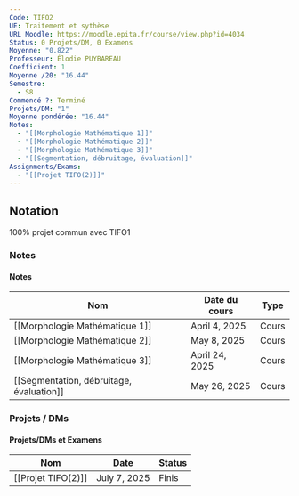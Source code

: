 ```yaml
---
Code: TIFO2
UE: Traitement et sythèse
URL Moodle: https://moodle.epita.fr/course/view.php?id=4034
Status: 0 Projets/DM, 0 Examens
Moyenne: "0.822"
Professeur: Élodie PUYBAREAU
Coefficient: 1
Moyenne /20: "16.44"
Semestre:
  - S8
Commencé ?: Terminé
Projets/DM: "1"
Moyenne pondérée: "16.44"
Notes:
  - "[[Morphologie Mathématique 1]]"
  - "[[Morphologie Mathématique 2]]"
  - "[[Morphologie Mathématique 3]]"
  - "[[Segmentation, débruitage, évaluation]]"
Assignments/Exams:
  - "[[Projet TIFO(2)]]"
---
```

## Notation
100% projet commun avec TIFO1
  
### Notes
#### Notes
|Nom|Date du cours|Type|
|---|---|---|
|[[Morphologie Mathématique 1]]|April 4, 2025|Cours|
|[[Morphologie Mathématique 2]]|May 8, 2025|Cours|
|[[Morphologie Mathématique 3]]|April 24, 2025|Cours|
|[[Segmentation, débruitage, évaluation]]|May 26, 2025|Cours|
  
  
### Projets / DMs
#### Projets/DMs et Examens
|Nom|Date|Status|
|---|---|---|
|[[Projet TIFO(2)]]|July 7, 2025|Finis|